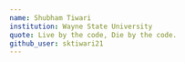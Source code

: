 ```yaml
---
name: Shubham Tiwari
institution: Wayne State University
quote: Live by the code, Die by the code.
github_user: sktiwari21
---
```

